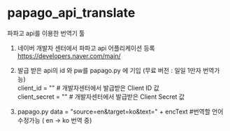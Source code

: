 # papago_api_translate
파파고 api를 이용한 번역기 툴


1) 네이버 개발자 센터에서 파파고 api 어플리케이션 등록
    https://developers.naver.com/main/
    
2)  발급 받은 api의 id 와 pw를 papago.py 에 기입 (무료 버전 : 일일 1만자 번역가능)  
    client_id = "" # 개발자센터에서 발급받은 Client ID 값  
    client_secret = "" # 개발자센터에서 발급받은 Client Secret 값  
    
3) papago.py
    data = "source=en&target=ko&text=" + encText
    #번역할 언어 수정가능 ( en -> ko 번역 중)
